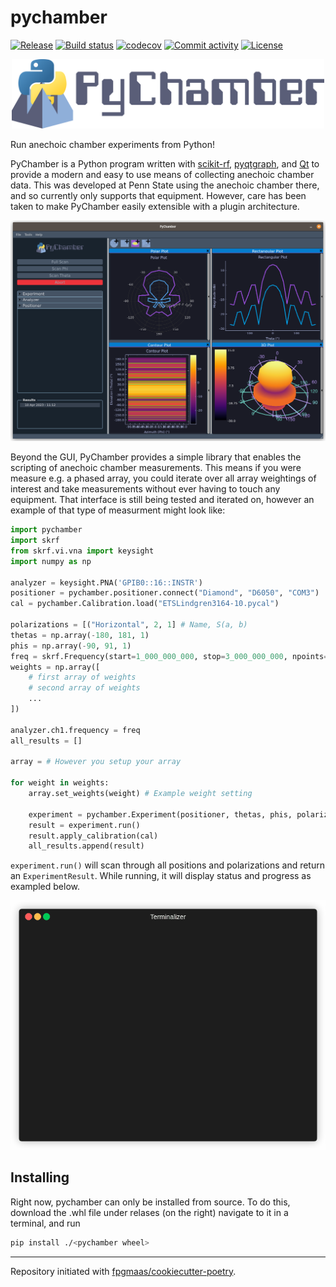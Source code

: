 # pychamber

[![Release](https://img.shields.io/github/v/release/pychamber/pychamber)](https://img.shields.io/github/v/release/pychamber/pychamber)
[![Build status](https://img.shields.io/github/actions/workflow/status/pychamber/pychamber/main.yml?branch=main)](https://github.com/pychamber/pychamber/actions/workflows/main.yml?query=branch%3Amain)
[![codecov](https://codecov.io/gh/pychamber/pychamber/branch/main/graph/badge.svg)](https://codecov.io/gh/pychamber/pychamber)
[![Commit activity](https://img.shields.io/github/commit-activity/m/pychamber/pychamber)](https://img.shields.io/github/commit-activity/m/pychamber/pychamber)
[![License](https://img.shields.io/github/license/pychamber/pychamber)](https://img.shields.io/github/license/pychamber/pychamber)

<p align="center"><img width="500" src="docs/imgs/logo_dark_text.png"/></p>

Run anechoic chamber experiments from Python!

PyChamber is a Python program written with
[scikit-rf](https://github.com/scikit-rf/scikit-rf),
[pyqtgraph](https://github.com/pyqtgraph/pyqtgraph), and 
[Qt](https://doc.qt.io/qtforpython/) to provide a modern
and easy to use means of collecting anechoic chamber data. This was developed at
Penn State using the anechoic chamber there, and so currently only supports that
equipment. However, care has been taken to make PyChamber easily extensible with
a plugin architecture.

<p align="center">
    <img src="docs/imgs/interface.png" alt="An example image of the interface"/>
</p>

Beyond the GUI, PyChamber provides a simple library that enables the scripting
of anechoic chamber measurements. This means if you were measure e.g. a phased
array, you could iterate over all array weightings of interest and take
measurements without ever having to touch any equipment. That interface is still
being tested and iterated on, however an example of that type of measurment
might look like:

```python
import pychamber
import skrf
from skrf.vi.vna import keysight
import numpy as np

analyzer = keysight.PNA('GPIB0::16::INSTR')
positioner = pychamber.positioner.connect("Diamond", "D6050", "COM3")
cal = pychamber.Calibration.load("ETSLindgren3164-10.pycal")

polarizations = [("Horizontal", 2, 1] # Name, S(a, b)
thetas = np.array(-180, 181, 1)
phis = np.array(-90, 91, 1)
freq = skrf.Frequency(start=1_000_000_000, stop=3_000_000_000, npoints=401, unit='Hz')
weights = np.array([
    # first array of weights
    # second array of weights
    ...
])

analyzer.ch1.frequency = freq
all_results = []

array = # However you setup your array

for weight in weights:
    array.set_weights(weight) # Example weight setting

    experiment = pychamber.Experiment(positioner, thetas, phis, polarizations, f)
    result = experiment.run()
    result.apply_calibration(cal)
    all_results.append(result)
```

`experiment.run()` will scan through all positions and polarizations and return
an `ExperimentResult`. While running, it will display status and progress as
exampled below.

<p align="center">
    <img src="docs/imgs/pychamber.gif" alt="Terminal with example run"/>
</p>

## Installing

Right now, pychamber can only be installed from source. To do this, download the
.whl file under relases (on the right) navigate to it in a terminal, and run

```bash
pip install ./<pychamber wheel>
```

---

Repository initiated with [fpgmaas/cookiecutter-poetry](https://github.com/fpgmaas/cookiecutter-poetry).
